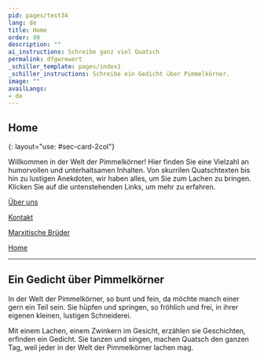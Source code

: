 ```yaml
---
pid: pages/test34
lang: de
title: Home
order: 99
description: ""
ai_instructions: Schreibe ganz viel Quatsch
permalink: dfgwrewert
_schiller_template: pages/index1
_schiller_instructions: Schreibe ein Gedicht über Pimmelkörner.
image: ""
availLangs:
- de
---
```

## Home
{: layout="use: #sec-card-2col"}

Willkommen in der Welt der Pimmelkörner! Hier finden Sie eine Vielzahl an humorvollen und unterhaltsamen Inhalten. Von skurrilen Quatschtexten bis hin zu lustigen Anekdoten, wir haben alles, um Sie zum Lachen zu bringen. Klicken Sie auf die untenstehenden Links, um mehr zu erfahren.

[Über uns](/wurst/test.de.html)

[Kontakt](/pages/index1.de.html)

[Marxitische Brüder](dfgwrewert)

[Home](dfgwrewert)

---

## Ein Gedicht über Pimmelkörner

In der Welt der Pimmelkörner, so bunt und fein,
da möchte manch einer gern ein Teil sein.
Sie hüpfen und springen, so fröhlich und frei,
in ihrer eigenen kleinen, lustigen Schneiderei.

Mit einem Lachen, einem Zwinkern im Gesicht,
erzählen sie Geschichten, erfinden ein Gedicht.
Sie tanzen und singen, machen Quatsch den ganzen Tag,
weil jeder in der Welt der Pimmelkörner lachen mag.